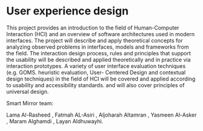 # User experience design 
 This project provides an introduction to the field of Human-Computer Interaction (HCI) and an overview of software architectures used in modern interfaces. The project will describe and apply theoretical concepts for analyzing observed problems in interfaces, models and frameworks from the field. The interaction design process, rules and principles that support the usability will be described and applied theoretically and in practice via interaction prototypes. A variety of user interface evaluation techniques (e.g. GOMS. heuristic evaluation, User- Centered Design and contextual design techniques) in the field of HCI will be covered and applied according to usability and accessibility standards. and will also cover principles of universal design.

Smart Mirror team:

Lama Al-Rasheed , 
Fatmah AL-Asiri , 
Aljoharah Altamran , 
Yasmeen Al-Asker , 
Maram Alghamdi , 
Layan Aldhuwayhi.
